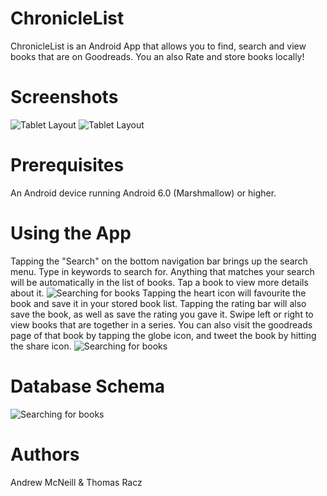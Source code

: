 # ChronicleList
ChronicleList is an Android App that allows you to find, search and view books that are on Goodreads. You an also Rate and store books locally!

# Screenshots
![Tablet Layout](https://user-images.githubusercontent.com/55886178/79526268-e102d200-8032-11ea-9d1c-2cdbe71e4a87.png)
![Tablet Layout](https://user-images.githubusercontent.com/55886178/79526294-f7109280-8032-11ea-9c65-98c39690b253.png)

# Prerequisites
An Android device running Android 6.0 (Marshmallow) or higher.

# Using the App
Tapping the "Search" on the bottom navigation bar brings up the search menu. Type in keywords to search for. Anything that matches your search will be automatically in the list of books. Tap a book to view more details about it.
![Searching for books](https://user-images.githubusercontent.com/55886178/79526284-efe98480-8032-11ea-943f-122d3215b28c.png)
Tapping the heart icon will favourite the book and save it in your stored book list. Tapping the rating bar will also save the book, as well as save the rating you gave it. Swipe left or right to view books that are together in a series. You can also visit the goodreads page of that book by tapping the globe icon, and tweet the book by hitting the share icon.
![Searching for books](https://user-images.githubusercontent.com/55886178/79526319-0263be00-8033-11ea-85af-6dee85105bac.png)

# Database Schema
![Searching for books](https://user-images.githubusercontent.com/55886178/79527015-971aeb80-8034-11ea-9056-2d8cbf7fbf37.png)

# Authors
Andrew McNeill & Thomas Racz





